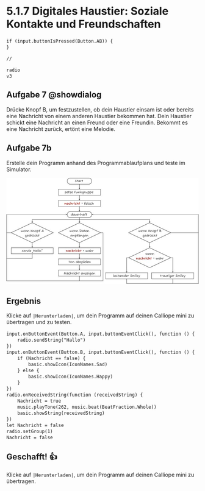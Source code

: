 # 5.1.7 Digitales Haustier: Soziale Kontakte und Freundschaften

```ghost
if (input.buttonIsPressed(Button.AB)) {
}
```


```template
//
```


```package
radio
v3
```

## Aufgabe 7 @showdialog
Drücke Knopf B, um festzustellen, ob dein Haustier einsam ist oder bereits eine
Nachricht von einem anderen Haustier bekommen hat.
Dein Haustier schickt eine Nachricht an einen Freund oder eine Freundin.
Bekommt es eine Nachricht zurück, ertönt eine Melodie. 


## Aufgabe 7b

Erstelle dein Programm anhand des Programmablaufplans und teste im Simulator.

![PAP](../static/images/pap_7a.jpg)

## Ergebnis

Klicke auf ``|Herunterladen|``, um dein Programm auf deinen Calliope mini zu übertragen und zu testen.

```blocks
input.onButtonEvent(Button.A, input.buttonEventClick(), function () {
    radio.sendString("Hallo")
})
input.onButtonEvent(Button.B, input.buttonEventClick(), function () {
    if (Nachricht == false) {
        basic.showIcon(IconNames.Sad)
    } else {
        basic.showIcon(IconNames.Happy)
    }
})
radio.onReceivedString(function (receivedString) {
    Nachricht = true
    music.playTone(262, music.beat(BeatFraction.Whole))
    basic.showString(receivedString)
})
let Nachricht = false
radio.setGroup(1)
Nachricht = false
```



## Geschafft! 👍
Klicke auf ``|Herunterladen|``, um dein Programm auf deinen Calliope mini zu übertragen.


